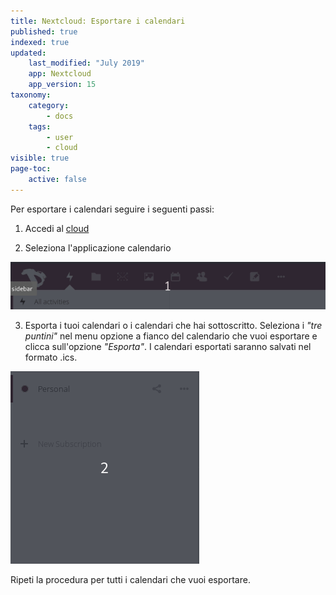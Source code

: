 ```yaml
---
title: Nextcloud: Esportare i calendari
published: true
indexed: true
updated:
    last_modified: "July 2019"		
    app: Nextcloud
    app_version: 15
taxonomy:
    category:
        - docs
    tags:
        - user
        - cloud
visible: true
page-toc:
    active: false
---
```


Per esportare i calendari seguire i seguenti passi:

1. Accedi al [cloud](https://cloud.disroot.org)

2. Seleziona l'applicazione calendario

![](en/select_app.gif)

3. Esporta i tuoi calendari o i calendari che hai sottoscritto.
Seleziona i *"tre puntini"* nel menu opzione a fianco del calendario che vuoi esportare e clicca sull'opzione *"Esporta"*. I calendari esportati saranno salvati nel formato .ics.

![](en/export-calendar.gif)

Ripeti la procedura per tutti i calendari che vuoi esportare.
